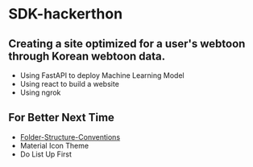 # SDK-hackerthon

## Creating a site optimized for a user's webtoon through Korean webtoon data.
- Using FastAPI to deploy Machine Learning Model
- Using react to build a website
- Using ngrok 

## For Better Next Time
- [Folder-Structure-Conventions](https://github.com/kriasoft/Folder-Structure-Conventions)
- Material Icon Theme
- Do List Up First
